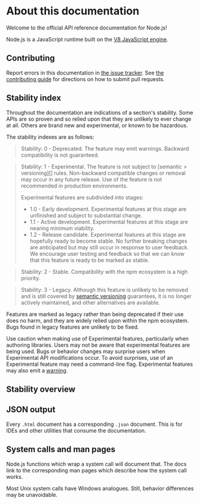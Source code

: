 # About this documentation

<!--introduced_in=v0.10.0-->

<!-- type=misc -->

Welcome to the official API reference documentation for Node.js!

Node.js is a JavaScript runtime built on the [V8 JavaScript engine][].

## Contributing

Report errors in this documentation in [the issue tracker][]. See [the
contributing guide][] for directions on how to submit pull requests.

## Stability index

<!--type=misc-->

Throughout the documentation are indications of a section's stability. Some APIs
are so proven and so relied upon that they are unlikely to ever change at all.
Others are brand new and experimental, or known to be hazardous.

The stability indexes are as follows:

> Stability: 0 - Deprecated. The feature may emit warnings. Backward
> compatibility is not guaranteed.

<!-- separator -->

> Stability: 1 - Experimental. The feature is not subject to \[semantic >
> versioning]\[] rules. Non-backward compatible changes or removal may occur in
> any future release. Use of the feature is not recommended in production
> environments.
>
> Experimental features are subdivided into stages:
>
> * 1.0 - Early development. Experimental features at this stage are unfinished
>   and subject to substantial change.
> * 1.1 - Active development. Experimental features at this stage are nearing
>   minimum viability.
> * 1.2 - Release candidate. Experimental features at this stage are hopefully
>   ready to become stable. No further breaking changes are anticipated but may
>   still occur in response to user feedback. We encourage user testing and
>   feedback so that we can know that this feature is ready to be marked as
>   stable.

<!-- separator -->

> Stability: 2 - Stable. Compatibility with the npm ecosystem is a high
> priority.

<!-- separator -->

> Stability: 3 - Legacy. Although this feature is unlikely to be removed and is
> still covered by [semantic versioning][] guarantees, it is no longer actively
> maintained, and other alternatives are available.

Features are marked as legacy rather than being deprecated if their use does no
harm, and they are widely relied upon within the npm ecosystem. Bugs found in
legacy features are unlikely to be fixed.

Use caution when making use of Experimental features, particularly when
authoring libraries. Users may not be aware that experimental features are being
used. Bugs or behavior changes may surprise users when Experimental API
modifications occur. To avoid surprises, use of an Experimental feature may need
a command-line flag. Experimental features may also emit a [warning][].

## Stability overview

<!-- STABILITY_OVERVIEW_SLOT_BEGIN -->

<!-- STABILITY_OVERVIEW_SLOT_END -->

## JSON output

<!-- YAML
added: v0.6.12
-->

Every `.html` document has a corresponding `.json` document. This is for IDEs
and other utilities that consume the documentation.

## System calls and man pages

Node.js functions which wrap a system call will document that. The docs link to
the corresponding man pages which describe how the system call works.

Most Unix system calls have Windows analogues. Still, behavior differences may
be unavoidable.

[V8 JavaScript engine]: https://v8.dev/
[semantic versioning]: https://semver.org/
[the contributing guide]: https://github.com/nodejs/node/blob/HEAD/CONTRIBUTING.md
[the issue tracker]: https://github.com/nodejs/node/issues/new
[warning]: process.md#event-warning

